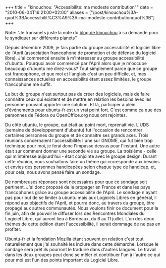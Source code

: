 +++
title = "kinouchou: &quot;Accessibilité: ma modeste contribution&quot;"
date = "2010-06-04T16:21:00+02:00"
aliases = ["/post/kinouchou%3A-quot%3BAccessibilit%C3%A9%3A-ma-modeste-contributionquot%3B"]
+++
    <p>Note: <q>Je transmets juste la note du <a href="https://kinouchoulittleangel.homelinux.org/dotclear/index.php?post/2010/06/03/accessibilit%C3%A9" hreflang="fr">blog de kinouchou</a> à sa demande pour le syndiquer sur différents planets</q></p>


<p>Depuis décembre 2009, je fais partie du groupe accessibilité et logiciel libre de l'April (association francophone de promotion et de défense du logiciel libre). J'ai commencé ensuite à m'intéresser au groupe accessibilité d'ubuntu. Pourquoi avoir commencé par l'April alors que je m'occupe beaucoup d'ubuntu me direz-vous? Tout simplement parce que ce groupe est francophone, et que moi et l'anglais c'est un peu difficile, et, mes connaissances actuelles en accessibilité étant assez limitées, le groupe francophone me suffit.</p>


<p>Le but du groupe n'est surtout pas de créer des logiciels, mais de faire connaitre ceux qui existent et de mettre en relation les besoins avec les personne pouvant apporter une solution. Et là, participer à plein d'événements pour ubuntu-fr est un vrai point fort. C'est comme ça que des personnes de Fédora ou OpenOffice.org nous ont rejointes.</p>


<p>Du côté ubuntu, le groupe, qui était au point mort, reprenait vie. L'UDS (semaine de développement d'ubuntu) fut l'occasion de rencontrer certaines personnes du groupe et de connaitre ses grands axes. Trois réunions concernaient l'accessibilité: l'une sur GNOME, qui fut bien trop technique pour moi, je ferai donc l'impasse dessus pour l'instant. Une autre était sur comment donner une seconde vie au groupe. La troisième - celle qui m'intéresse aujourd'hui - était conjointe avec le groupe design. Durant cette réunion, nous souhaitons faire un thème qui corresponde aux besoins et envies des personnes handicapées selon chaque type de handicap, et, pour cela, nous avons pensé faire un sondage.</p>


<p>De nombreuses réponses sont nécessaires pour que ce sondage soit pertinent. J'ai donc proposé de le propager en France et dans les pays francophones grâce au groupe accessibilité de l'April. Le sondage n'ayant pas pour but de se limiter à ubuntu mais aux Logiciels Libres en général, il répond aux objectifs de l'April, et pourra donc, au travers du groupe, être propagé aux autres communautés. Nous voulons finir ce document pour la fin juin, afin de pouvoir le diffuser lors des Rencontres Mondiales du Logiciel Libre, qui auront lieu à Bordeaux, du 6 au 11 juillet. L'un des deux thèmes de cette édition étant l'accessibilité, il serait dommage de ne pas en profiter.</p>


<p>Ubuntu-fr et la fondation Mozilla étant souvent en relation c'est tout naturellement que j'ai souhaité les inclure dans cette démarche. Lorsque le sondage sera prêt ils pourront le traduire dans d'autres langues.
Le travail dans les deux groupes peut donc se mêler et contribuer l'un à l'autre ce qui pour moi est l'un des points important du Logiciel Libre.</p>